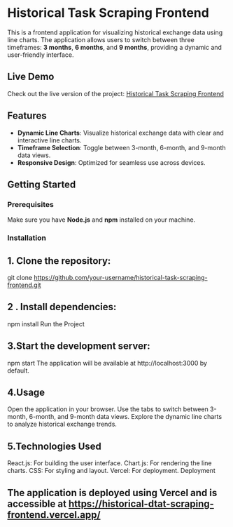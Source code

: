 # Historical Task Scraping Frontend

This is a frontend application for visualizing historical exchange data using line charts. The application allows users to switch between three timeframes: **3 months**, **6 months**, and **9 months**, providing a dynamic and user-friendly interface.

## Live Demo

Check out the live version of the project: [Historical Task Scraping Frontend](https://historical-dtat-scraping-frontend.vercel.app/)

## Features

- **Dynamic Line Charts**: Visualize historical exchange data with clear and interactive line charts.
- **Timeframe Selection**: Toggle between 3-month, 6-month, and 9-month data views.
- **Responsive Design**: Optimized for seamless use across devices.

## Getting Started

### Prerequisites

Make sure you have **Node.js** and **npm** installed on your machine.

### Installation
## 1. Clone the repository:
   git clone https://github.com/your-username/historical-task-scraping-frontend.git

## 2 . Install dependencies:
npm install
Run the Project

## 3.Start the development server:
npm start
The application will be available at http://localhost:3000 by default.

## 4.Usage
Open the application in your browser.
Use the tabs to switch between 3-month, 6-month, and 9-month data views.
Explore the dynamic line charts to analyze historical exchange trends.

## 5.Technologies Used
React.js: For building the user interface.
Chart.js: For rendering the line charts.
CSS: For styling and layout.
Vercel: For deployment.
Deployment

## The application is deployed using Vercel and is accessible at https://historical-dtat-scraping-frontend.vercel.app/

